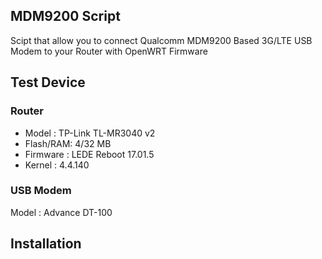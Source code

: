 ## MDM9200 Script
Scipt that allow you to connect Qualcomm MDM9200 Based 3G/LTE USB Modem to your Router with OpenWRT Firmware

## Test Device
### Router
* Model    : TP-Link TL-MR3040 v2
* Flash/RAM: 4/32 MB
* Firmware : LEDE Reboot 17.01.5
* Kernel   : 4.4.140

### USB Modem
Model : Advance DT-100

## Installation
